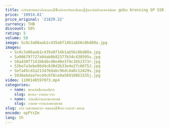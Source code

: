 ```yaml
---
title: การ์ดสะสมดราก้อนบอล24กล่องการ์ดอะนิเมะญี่ปุ่นการ์ดตัวละครอนิเมะ goku bronzing SP SSR GOLD Card Edition Anime
price: '10914.61'
price_original: '21829.22'
currency: THB
discount: 50%
rating: 5
volume: 58
image: Sc0c3a08aab1c435e8f14b1ab56c8bd88a.jpg
images:
  - Sc0c3a08aab1c435e8f14b1ab56c8bd88a.jpg
  - Sa906797727a94ab0b82377b34c430595s.jpg
  - S8a430f7141b64bcd8e40e374c1b52373r.jpg
  - S3be7a3ebe86d4c638d2b33e4e27c6675J.jpg
  - Sefa45cd2a213476dabc9bdc4a8c12429x.jpg
  - S936ebdaa7ecd4c6f8ce9a56910051535j.jpg
video: 1100148597073.mp4
categories:
  - name: ของเล่น&งานอดิเรก
    slug: ของเล-งานอด-เรก
  - name: งานอดิเรกและของสะสม
    slug: งานอด-เรกและของสะสม
slug: การ-ดสะสมดราก-อนบอล24กล-องการ-ดอะน
encode: opFYsIm
lang: th
---
```

  